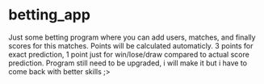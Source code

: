 # betting_app
Just some betting program where you can add users, matches, and finally scores for this matches. 
Points will be calculated automaticly.
3 points for exact prediction, 1 point just for win/lose/draw compared to actual score prediction.
Program still need to be upgraded, i will make it but i have to come back with better skills ;>
